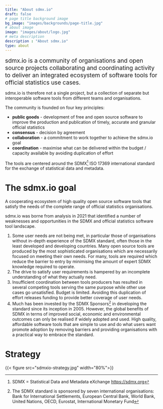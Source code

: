 ```yaml
---
title: "About sdmx.io"
draft: false
# page title background image
bg_image: "images/backgrounds/page-title.jpg"
# about image
image: "images/about/logo.jpg"
# meta description
description : "About sdmx.io"
type: about
---
```


<div style="font-size:1.2rem;">
sdmx.io is a community of organisations and open source projects collaborating and coordinating activity to deliver an integrated ecosystem of software tools for official statistics use cases.
</div>

sdmx.io is therefore not a single project, but a collection of separate but interoperable software tools from different teams and organisations.

The community is founded on four key principles:
- **public goods** - development of free and open source software to improve the production and publication of timely, accurate and granular official statistics
- **consensus** - decision by agreement 
- **collaboration** - a commitment to work together to achieve the sdmx.io goal
- **coordination** - maximise what can be delivered within the budget / capacity available by avoiding duplication of effort

The tools are centered around the SDMX[^1] ISO 17369 international standard for the exchange of statistical data and metadata. 

# The sdmx.io goal
<div class="alert alert-primary pb-4 pt-4 text-center" role="alert">
A cooperating ecosystem of high quality open source software tools that satisfy the needs of the complete range of official statistics organisations.
</div>


sdmx.io was borne from analysis in 2021 that identified a number of weaknesses and opportunities in the SDMX and official statistics software tool landscape.

1. Some user needs are not being met, in particular those of organisations without in-depth experience of the SDMX standard, often those in the least developed and developing countries. Many open source tools are produced by the most sophisticated organisations which are necessarily focused on meeting their own needs. For many, tools are required which reduce the barrier to entry by minimising the amount of expert SDMX knowledge required to operate.
2. The drive to satisfy user requirements is hampered by an incomplete understanding of what they actually need. 
3. Insufficient coordination between tools producers has resulted in several competing tools serving the same purpose while other use cases go unsatisfied. Budget is limited. Avoiding this duplication of effort releases funding to provide better coverage of user needs.
4. Much has been invested by the SDMX Sponsors[^2] in developing the standard since its inception in 2005. However, the global benefits of SDMX in terms of improved social, economic and environmental outcomes can only be realised if widely adopted and used. High quality, affordable software tools that are simple to use and do what users want promote adoption by removing barriers and providing organisations with a practical way to embrace the standard. 

# Strategy

{{< figure src="sdmxio-strategy.jpg" width="80%">}}



[^1]: SDMX = Statistical Data and Metadata eXchange https://sdmx.org
[^2]: The SDMX standard is sponsored by seven international organisations: Bank for International Settlements, European Central Bank, World Bank, United Nations, OECD, Eurostat, International Monetary Fund